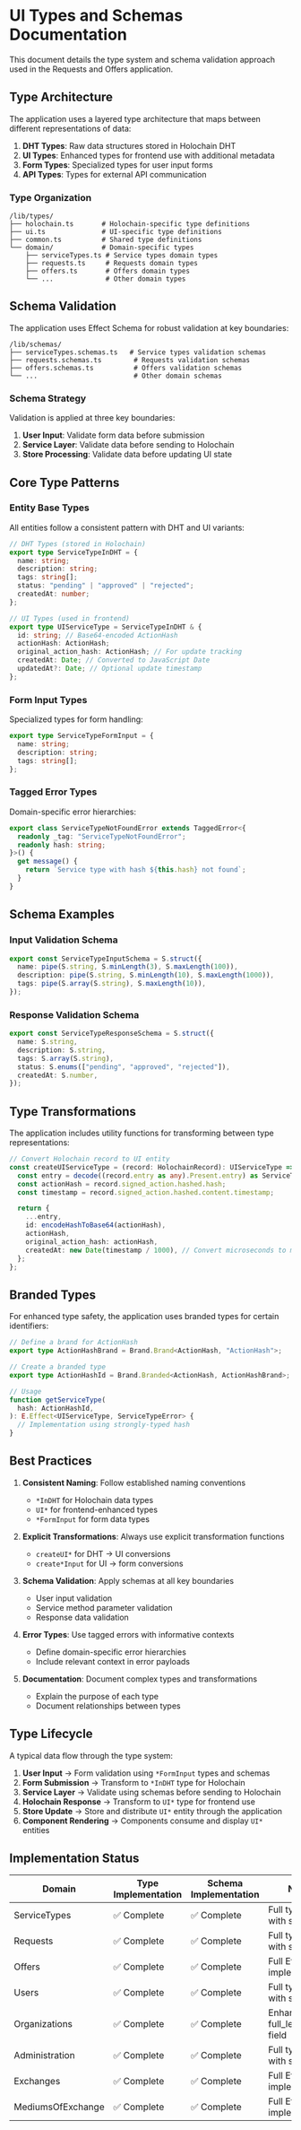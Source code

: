 # UI Types and Schemas Documentation

This document details the type system and schema validation approach used in the Requests and Offers application.

## Type Architecture

The application uses a layered type architecture that maps between different representations of data:

1. **DHT Types**: Raw data structures stored in Holochain DHT
2. **UI Types**: Enhanced types for frontend use with additional metadata
3. **Form Types**: Specialized types for user input forms
4. **API Types**: Types for external API communication

### Type Organization

```
/lib/types/
├── holochain.ts       # Holochain-specific type definitions
├── ui.ts              # UI-specific type definitions
├── common.ts          # Shared type definitions
└── domain/            # Domain-specific types
    ├── serviceTypes.ts # Service types domain types
    ├── requests.ts     # Requests domain types
    ├── offers.ts       # Offers domain types
    └── ...             # Other domain types
```

## Schema Validation

The application uses Effect Schema for robust validation at key boundaries:

```
/lib/schemas/
├── serviceTypes.schemas.ts   # Service types validation schemas
├── requests.schemas.ts        # Requests validation schemas
├── offers.schemas.ts          # Offers validation schemas
└── ...                        # Other domain schemas
```

### Schema Strategy

Validation is applied at three key boundaries:

1. **User Input**: Validate form data before submission
2. **Service Layer**: Validate data before sending to Holochain
3. **Store Processing**: Validate data before updating UI state

## Core Type Patterns

### Entity Base Types

All entities follow a consistent pattern with DHT and UI variants:

```typescript
// DHT Types (stored in Holochain)
export type ServiceTypeInDHT = {
  name: string;
  description: string;
  tags: string[];
  status: "pending" | "approved" | "rejected";
  createdAt: number;
};

// UI Types (used in frontend)
export type UIServiceType = ServiceTypeInDHT & {
  id: string; // Base64-encoded ActionHash
  actionHash: ActionHash;
  original_action_hash: ActionHash; // For update tracking
  createdAt: Date; // Converted to JavaScript Date
  updatedAt?: Date; // Optional update timestamp
};
```

### Form Input Types

Specialized types for form handling:

```typescript
export type ServiceTypeFormInput = {
  name: string;
  description: string;
  tags: string[];
};
```

### Tagged Error Types

Domain-specific error hierarchies:

```typescript
export class ServiceTypeNotFoundError extends TaggedError<{
  readonly _tag: "ServiceTypeNotFoundError";
  readonly hash: string;
}>() {
  get message() {
    return `Service type with hash ${this.hash} not found`;
  }
}
```

## Schema Examples

### Input Validation Schema

```typescript
export const ServiceTypeInputSchema = S.struct({
  name: pipe(S.string, S.minLength(3), S.maxLength(100)),
  description: pipe(S.string, S.minLength(10), S.maxLength(1000)),
  tags: pipe(S.array(S.string), S.maxLength(10)),
});
```

### Response Validation Schema

```typescript
export const ServiceTypeResponseSchema = S.struct({
  name: S.string,
  description: S.string,
  tags: S.array(S.string),
  status: S.enums(["pending", "approved", "rejected"]),
  createdAt: S.number,
});
```

## Type Transformations

The application includes utility functions for transforming between type representations:

```typescript
// Convert Holochain record to UI entity
const createUIServiceType = (record: HolochainRecord): UIServiceType => {
  const entry = decode((record.entry as any).Present.entry) as ServiceTypeInDHT;
  const actionHash = record.signed_action.hashed.hash;
  const timestamp = record.signed_action.hashed.content.timestamp;

  return {
    ...entry,
    id: encodeHashToBase64(actionHash),
    actionHash,
    original_action_hash: actionHash,
    createdAt: new Date(timestamp / 1000), // Convert microseconds to milliseconds
  };
};
```

## Branded Types

For enhanced type safety, the application uses branded types for certain identifiers:

```typescript
// Define a brand for ActionHash
export type ActionHashBrand = Brand.Brand<ActionHash, "ActionHash">;

// Create a branded type
export type ActionHashId = Brand.Branded<ActionHash, ActionHashBrand>;

// Usage
function getServiceType(
  hash: ActionHashId,
): E.Effect<UIServiceType, ServiceTypeError> {
  // Implementation using strongly-typed hash
}
```

## Best Practices

1. **Consistent Naming**: Follow established naming conventions
   - `*InDHT` for Holochain data types
   - `UI*` for frontend-enhanced types
   - `*FormInput` for form data types

2. **Explicit Transformations**: Always use explicit transformation functions
   - `createUI*` for DHT → UI conversions
   - `create*Input` for UI → form conversions

3. **Schema Validation**: Apply schemas at all key boundaries
   - User input validation
   - Service method parameter validation
   - Response data validation

4. **Error Types**: Use tagged errors with informative contexts
   - Define domain-specific error hierarchies
   - Include relevant context in error payloads

5. **Documentation**: Document complex types and transformations
   - Explain the purpose of each type
   - Document relationships between types

## Type Lifecycle

A typical data flow through the type system:

1. **User Input** → Form validation using `*FormInput` types and schemas
2. **Form Submission** → Transform to `*InDHT` type for Holochain
3. **Service Layer** → Validate using schemas before sending to Holochain
4. **Holochain Response** → Transform to `UI*` type for frontend use
5. **Store Update** → Store and distribute `UI*` entity through the application
6. **Component Rendering** → Components consume and display `UI*` entities

## Implementation Status

| Domain            | Type Implementation | Schema Implementation | Notes                               |
| ----------------- | ------------------- | --------------------- | ----------------------------------- |
| ServiceTypes      | ✅ Complete         | ✅ Complete           | Full type safety with schemas       |
| Requests          | ✅ Complete         | ✅ Complete           | Full type safety with schemas       |
| Offers            | ✅ Complete         | ✅ Complete           | Full Effect-TS implementation       |
| Users             | ✅ Complete         | ✅ Complete           | Full type safety with schemas       |
| Organizations     | ✅ Complete         | ✅ Complete           | Enhanced with full_legal_name field |
| Administration    | ✅ Complete         | ✅ Complete           | Full type safety with schemas       |
| Exchanges         | ✅ Complete         | ✅ Complete           | Full Effect-TS implementation       |
| MediumsOfExchange | ✅ Complete         | ✅ Complete           | Full Effect-TS implementation       |
